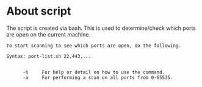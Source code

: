 # About script
The script is created via bash. This is used to determine/check which ports are open on the current machine.

```
To start scanning to see which ports are open, do the following.

Syntax: port-list.sh 22,443,...


      -h     For help or detail on how to use the command.
      -a     For performing a scan on all ports from 0-65535.
```
